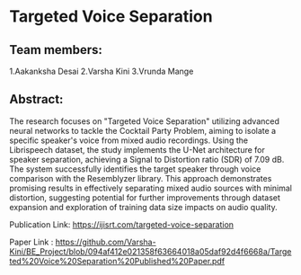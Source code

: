 # Targeted Voice Separation

## Team members: 
1.Aakanksha Desai
2.Varsha Kini
3.Vrunda Mange


## Abstract:
The research focuses on "Targeted Voice Separation" utilizing advanced neural networks to tackle the Cocktail Party Problem, aiming to isolate a specific speaker's voice from mixed audio recordings. Using the Librispeech dataset, the study implements the U-Net architecture for speaker separation, achieving a Signal to Distortion ratio (SDR) of 7.09 dB. The system successfully identifies the target speaker through voice comparison with the Resemblyzer library. This approach demonstrates promising results in effectively separating mixed audio sources with minimal distortion, suggesting potential for further improvements through dataset expansion and exploration of training data size impacts on audio quality.

Publication Link: https://ijisrt.com/targeted-voice-separation

Paper Link : https://github.com/Varsha-Kini/BE_Project/blob/094af412e021358f63664018a05daf92d4f6668a/Targeted%20Voice%20Separation%20Published%20Paper.pdf
